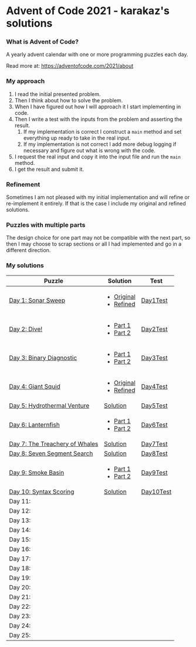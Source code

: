 # Advent of Code 2021 - karakaz's solutions

### What is Advent of Code?

A yearly advent calendar with one or more programming puzzles each day.

Read more at: https://adventofcode.com/2021/about

### My approach

1. I read the initial presented problem.
2. Then I think about how to solve the problem.
3. When I have figured out how I will approach it I start implementing in code.
4. Then I write a test with the inputs from the problem and asserting the result.
   1. If my implementation is correct I construct a `main` method and set everything up ready to take in the real input.
   2. If my implementation is not correct I add more debug logging if necessary and figure out what is wrong with the code.
5. I request the real input and copy it into the input file and run the `main` method.
6. I get the result and submit it.

### Refinement

Sometimes I am not pleased with my initial implementation and will refine or re-implement it entirely. If that is the case I include my original and refined solutions.

### Puzzles with multiple parts

The design choice for one part may not be compatible with the next part, so then I may choose to scrap sections or all I had implemented and go in a different direction.

### My solutions


| Puzzle                                                                | Solution                                                                                                                                                                                                                                                                                                                    | Test                                                                                                                                            |
|-----------------------------------------------------------------------|-----------------------------------------------------------------------------------------------------------------------------------------------------------------------------------------------------------------------------------------------------------------------------------------------------------------------------|-------------------------------------------------------------------------------------------------------------------------------------------------|
| [Day 1: Sonar Sweep](https://adventofcode.com/2021/day/1)             | <ul><li>[Original](https://github.com/Karakaz/advent-of-code-2021/blob/master/src/main/kotlin/io/karakaz/adventofcode/y2021/puzzle/day1/Day1Original.kt) </li><li>[Refined](https://github.com/Karakaz/advent-of-code-2021/blob/master/src/main/kotlin/io/karakaz/adventofcode/y2021/puzzle/day1/Day1Refined.kt) </li></ul> | [Day1Test](https://github.com/Karakaz/advent-of-code-2021/blob/master/src/test/kotlin/io/karakaz/adventofcode/y2021/puzzle/day1/Day1Test.kt)    |
| [Day 2: Dive!](https://adventofcode.com/2021/day/2)                   | <ul><li>[Part 1](https://github.com/Karakaz/advent-of-code-2021/blob/master/src/main/kotlin/io/karakaz/adventofcode/y2021/puzzle/day2/Day2Part1.kt) </li><li>[Part 2](https://github.com/Karakaz/advent-of-code-2021/blob/master/src/main/kotlin/io/karakaz/adventofcode/y2021/puzzle/day2/Day2Part2.kt) </li></ul>         | [Day2Test](https://github.com/Karakaz/advent-of-code-2021/blob/master/src/test/kotlin/io/karakaz/adventofcode/y2021/puzzle/day2/Day2Test.kt)    |
| [Day 3: Binary Diagnostic](https://adventofcode.com/2021/day/3)       | <ul><li>[Part 1](https://github.com/Karakaz/advent-of-code-2021/blob/master/src/main/kotlin/io/karakaz/adventofcode/y2021/puzzle/day3/Day3Part1.kt) </li><li>[Part 2](https://github.com/Karakaz/advent-of-code-2021/blob/master/src/main/kotlin/io/karakaz/adventofcode/y2021/puzzle/day3/Day3Part2.kt) </li></ul>         | [Day3Test](https://github.com/Karakaz/advent-of-code-2021/blob/master/src/test/kotlin/io/karakaz/adventofcode/y2021/puzzle/day3/Day3Test.kt)    |
| [Day 4: Giant Squid](https://adventofcode.com/2021/day/4)             | <ul><li>[Original](https://github.com/Karakaz/advent-of-code-2021/blob/master/src/main/kotlin/io/karakaz/adventofcode/y2021/puzzle/day4/Day4Original.kt) </li><li>[Refined](https://github.com/Karakaz/advent-of-code-2021/blob/master/src/main/kotlin/io/karakaz/adventofcode/y2021/puzzle/day4/Day4Refined.kt) </li></ul> | [Day4Test](https://github.com/Karakaz/advent-of-code-2021/blob/master/src/test/kotlin/io/karakaz/adventofcode/y2021/puzzle/day4/Day4Test.kt)    |
| [Day 5: Hydrothermal Venture](https://adventofcode.com/2021/day/5)    | [Solution](https://github.com/Karakaz/advent-of-code-2021/blob/master/src/main/kotlin/io/karakaz/adventofcode/y2021/puzzle/day5/Day5.kt)                                                                                                                                                                                    | [Day5Test](https://github.com/Karakaz/advent-of-code-2021/blob/master/src/test/kotlin/io/karakaz/adventofcode/y2021/puzzle/day5/Day5Test.kt)    |
| [Day 6: Lanternfish](https://adventofcode.com/2021/day/6)             | <ul><li>[Part 1](https://github.com/Karakaz/advent-of-code-2021/blob/master/src/main/kotlin/io/karakaz/adventofcode/y2021/puzzle/day6/Day6Part1.kt) </li><li>[Part 2](https://github.com/Karakaz/advent-of-code-2021/blob/master/src/main/kotlin/io/karakaz/adventofcode/y2021/puzzle/day6/Day6Part2.kt) </li></ul>         | [Day6Test](https://github.com/Karakaz/advent-of-code-2021/blob/master/src/test/kotlin/io/karakaz/adventofcode/y2021/puzzle/day6/Day6Test.kt)    |
| [Day 7: The Treachery of Whales](https://adventofcode.com/2021/day/7) | [Solution](https://github.com/Karakaz/advent-of-code-2021/blob/master/src/main/kotlin/io/karakaz/adventofcode/y2021/puzzle/day7/Day7.kt)                                                                                                                                                                                    | [Day7Test](https://github.com/Karakaz/advent-of-code-2021/blob/master/src/test/kotlin/io/karakaz/adventofcode/y2021/puzzle/day7/Day7Test.kt)    |
| [Day 8: Seven Segment Search](https://adventofcode.com/2021/day/8)    | [Solution](https://github.com/Karakaz/advent-of-code-2021/blob/master/src/main/kotlin/io/karakaz/adventofcode/y2021/puzzle/day8/Day8.kt)                                                                                                                                                                                    | [Day8Test](https://github.com/Karakaz/advent-of-code-2021/blob/master/src/test/kotlin/io/karakaz/adventofcode/y2021/puzzle/day8/Day8Test.kt)    |
| [Day 9: Smoke Basin](https://adventofcode.com/2021/day/9)             | <ul><li>[Part 1](https://github.com/Karakaz/advent-of-code-2021/blob/master/src/main/kotlin/io/karakaz/adventofcode/y2021/puzzle/day9/Day9Part1.kt) </li><li>[Part 2](https://github.com/Karakaz/advent-of-code-2021/blob/master/src/main/kotlin/io/karakaz/adventofcode/y2021/puzzle/day9/Day9Part2.kt) </li></ul>         | [Day9Test](https://github.com/Karakaz/advent-of-code-2021/blob/master/src/test/kotlin/io/karakaz/adventofcode/y2021/puzzle/day9/Day9Test.kt)    |
| [Day 10: Syntax Scoring](https://adventofcode.com/2021/day/10)        | [Solution](https://github.com/Karakaz/advent-of-code-2021/blob/master/src/main/kotlin/io/karakaz/adventofcode/y2021/puzzle/day10/Day10.kt)                                                                                                                                                                                  | [Day10Test](https://github.com/Karakaz/advent-of-code-2021/blob/master/src/test/kotlin/io/karakaz/adventofcode/y2021/puzzle/day10/Day10Test.kt) |
| Day 11:                                                               |                                                                                                                                                                                                                                                                                                                             |                                                                                                                                                 |
| Day 12:                                                               |                                                                                                                                                                                                                                                                                                                             |                                                                                                                                                 |
| Day 13:                                                               |                                                                                                                                                                                                                                                                                                                             |                                                                                                                                                 |
| Day 14:                                                               |                                                                                                                                                                                                                                                                                                                             |                                                                                                                                                 |
| Day 15:                                                               |                                                                                                                                                                                                                                                                                                                             |                                                                                                                                                 |
| Day 16:                                                               |                                                                                                                                                                                                                                                                                                                             |                                                                                                                                                 |
| Day 17:                                                               |                                                                                                                                                                                                                                                                                                                             |                                                                                                                                                 |
| Day 18:                                                               |                                                                                                                                                                                                                                                                                                                             |                                                                                                                                                 |
| Day 19:                                                               |                                                                                                                                                                                                                                                                                                                             |                                                                                                                                                 |
| Day 20:                                                               |                                                                                                                                                                                                                                                                                                                             |                                                                                                                                                 |
| Day 21:                                                               |                                                                                                                                                                                                                                                                                                                             |                                                                                                                                                 |
| Day 22:                                                               |                                                                                                                                                                                                                                                                                                                             |                                                                                                                                                 |
| Day 23:                                                               |                                                                                                                                                                                                                                                                                                                             |                                                                                                                                                 |
| Day 24:                                                               |                                                                                                                                                                                                                                                                                                                             |                                                                                                                                                 |
| Day 25:                                                               |                                                                                                                                                                                                                                                                                                                             |                                                                                                                                                 |
